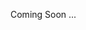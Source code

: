 <!-- ---
title: "A New Approach For Video Watermarking Using Genetic Algorithm"
collection: publications
permalink: /publication/2009-10-01-paper-title-number-1
excerpt: 'In this paper we have proposed a new approach for video watermarking using genetic algorithm.'
date: 2015-10-01
venue: 'EEMKON2015'
paperurl: ''
citation: 'A. Abdulkhaev, S.K. Kayhan (2015). &quot;A New Approach For Video Watermarking Using Genetic Algorithm.&quot; <i>EEMKON2015</i>'
---
In this paper we have proposed a new approach for video watermarking using genetic algorithm. -->


Coming Soon ...